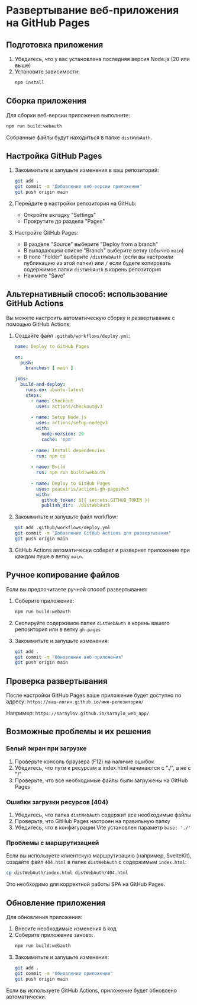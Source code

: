 # Развертывание веб-приложения на GitHub Pages

## Подготовка приложения

1. Убедитесь, что у вас установлена последняя версия Node.js (20 или выше)
2. Установите зависимости:
   ```bash
   npm install
   ```

## Сборка приложения

Для сборки веб-версии приложения выполните:
```bash
npm run build:webauth
```

Собранные файлы будут находиться в папке `distWebAuth`.

## Настройка GitHub Pages

1. Закоммитьте и запушьте изменения в ваш репозиторий:
   ```bash
   git add .
   git commit -m "Добавление веб-версии приложения"
   git push origin main
   ```

2. Перейдите в настройки репозитория на GitHub:
   - Откройте вкладку "Settings"
   - Прокрутите до раздела "Pages"

3. Настройте GitHub Pages:
   - В разделе "Source" выберите "Deploy from a branch"
   - В выпадающем списке "Branch" выберите ветку (обычно `main`)
   - В поле "Folder" выберите `/distWebAuth` (если вы настроили публикацию из этой папки) или `/` если будете копировать содержимое папки `distWebAuth` в корень репозитория
   - Нажмите "Save"

## Альтернативный способ: использование GitHub Actions

Вы можете настроить автоматическую сборку и развертывание с помощью GitHub Actions:

1. Создайте файл `.github/workflows/deploy.yml`:
   ```yaml
   name: Deploy to GitHub Pages
   
   on:
     push:
       branches: [ main ]
   
   jobs:
     build-and-deploy:
       runs-on: ubuntu-latest
       steps:
         - name: Checkout
           uses: actions/checkout@v3
           
         - name: Setup Node.js
           uses: actions/setup-node@v3
           with:
             node-version: 20
             cache: 'npm'
             
         - name: Install dependencies
           run: npm ci
           
         - name: Build
           run: npm run build:webauth
           
         - name: Deploy to GitHub Pages
           uses: peaceiris/actions-gh-pages@v3
           with:
             github_token: ${{ secrets.GITHUB_TOKEN }}
             publish_dir: ./distWebAuth
   ```

2. Закоммитьте и запушьте файл workflow:
   ```bash
   git add .github/workflows/deploy.yml
   git commit -m "Добавление GitHub Actions для развертывания"
   git push origin main
   ```

3. GitHub Actions автоматически соберет и развернет приложение при каждом пуше в ветку `main`.

## Ручное копирование файлов

Если вы предпочитаете ручной способ развертывания:

1. Соберите приложение:
   ```bash
   npm run build:webauth
   ```

2. Скопируйте содержимое папки `distWebAuth` в корень вашего репозитория или в ветку `gh-pages`

3. Закоммитьте и запушьте изменения:
   ```bash
   git add .
   git commit -m "Обновление веб-приложения"
   git push origin main
   ```

## Проверка развертывания

После настройки GitHub Pages ваше приложение будет доступно по адресу:
`https://ваш-логин.github.io/имя-репозитория/`

Например: `https://saraylov.github.io/saraylo_web_app/`

## Возможные проблемы и их решения

### Белый экран при загрузке

1. Проверьте консоль браузера (F12) на наличие ошибок
2. Убедитесь, что пути к ресурсам в index.html начинаются с "./", а не с "/"
3. Проверьте, что все необходимые файлы были загружены на GitHub Pages

### Ошибки загрузки ресурсов (404)

1. Убедитесь, что папка `distWebAuth` содержит все необходимые файлы
2. Проверьте, что GitHub Pages настроен на правильную папку
3. Убедитесь, что в конфигурации Vite установлен параметр `base: './'`

### Проблемы с маршрутизацией

Если вы используете клиентскую маршрутизацию (например, SvelteKit), создайте файл `404.html` в папке `distWebAuth` с содержимым `index.html`:
```bash
cp distWebAuth/index.html distWebAuth/404.html
```

Это необходимо для корректной работы SPA на GitHub Pages.

## Обновление приложения

Для обновления приложения:

1. Внесите необходимые изменения в код
2. Соберите приложение заново:
   ```bash
   npm run build:webauth
   ```
3. Закоммитьте и запушьте изменения:
   ```bash
   git add .
   git commit -m "Обновление приложения"
   git push origin main
   ```

Если вы используете GitHub Actions, приложение будет обновлено автоматически.